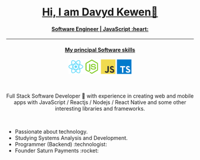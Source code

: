 
<h1 align="center">
  <a href="#">
    Hi, I am Davyd Kewen👋
  </a>
</h1>


<h4 align="center">
  <a href="#">
    Software Engineer | JavaScript :heart:
  </a>
</h4>

<hr>

<h4 align="center">
  <a href="#">
    My principal Software skills
  </a>
  <br>
  <br>
  <a><img align="center" alt="react-js" width="40" heigth="4" src="https://raw.githubusercontent.com/devicons/devicon/master/icons/react/react-original.svg" style="max-heigth:100%"></img></a>
    <a><img align="center" alt="nodejs" width="40" heigth="4" src="https://raw.githubusercontent.com/devicons/devicon/master/icons/nodejs/nodejs-original.svg" style="max-heigth:100%"></img></a>
    <a><img align="center" alt="javascript" width="40" heigth="4" src="https://raw.githubusercontent.com/devicons/devicon/master/icons/javascript/javascript-original.svg" style="max-heigth:100%"></img></a>
    <a><img align="center" alt="typescript" width="40" heigth="4" src="https://raw.githubusercontent.com/devicons/devicon/master/icons/typescript/typescript-original.svg" style="max-heigth:100%"></img></a>

</h4>

<br>

<p align="center" >
  Full Stack Software Developer 🚀 with experience in creating web and mobile apps with JavaScript / Reactjs / Nodejs / React Native and some other interesting libraries and frameworks.
</p>

<br>

<ul>
  <li> Passionate about technology. </li>
  <li> Studying Systems Analysis and Development. </li>
  <li> Programmer (Backend) :technologist: </li>
  <li> Founder Saturn Payments :rocket: </li>
</ul>
